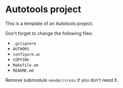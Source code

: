 Autotools project
=================

This is a template of an Autotools project.

Don't forget to change the following files:

* `.gitignore`
* `AUTHORS`
* `configure.ac`
* `COPYING`
* `Makefile.am`
* `README.md`

Remove submodule `vendor/cross` if you don't need it.
